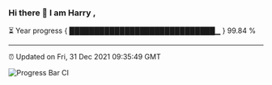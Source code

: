 ### Hi there 👋 I am Harry , 

⏳ Year progress { █████████████████████████████▁ } 99.84 %

---

⏰ Updated on Fri, 31 Dec 2021 09:35:49 GMT

![Progress Bar CI](https://github.com/duykhang68/duykhang68/workflows/Progress%20Bar%20CI/badge.svg)
